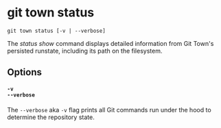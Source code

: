 # git town status

```command-summary
git town status [-v | --verbose]
```

The _status show_ command displays detailed information from Git Town's
persisted runstate, including its path on the filesystem.

## Options

#### `-v`<br>`--verbose`

The `--verbose` aka `-v` flag prints all Git commands run under the hood to
determine the repository state.
